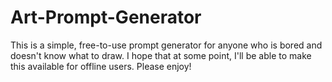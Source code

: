 # Art-Prompt-Generator
This is a simple, free-to-use prompt generator for anyone who is bored and doesn't know what to draw. I hope that at some point, I'll be able to make this available for offline users. Please enjoy!
